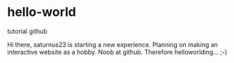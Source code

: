 # hello-world
tutorial github

Hi there, saturnus23 is starting a new experience.
Planning on making an interactive website as a hobby.
Noob at github. Therefore helloworlding...
;-)
